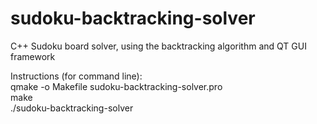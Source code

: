 # sudoku-backtracking-solver
C++ Sudoku board solver, using the backtracking algorithm and QT GUI framework

Instructions (for command line):
  <br>
  qmake -o Makefile sudoku-backtracking-solver.pro
  <br>
  make
  <br>
  ./sudoku-backtracking-solver

